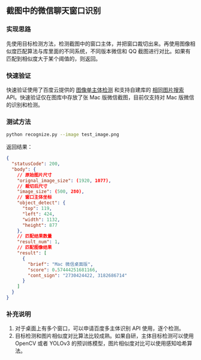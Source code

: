 ## 截图中的微信聊天窗口识别

### 实现思路

先使用目标检测方法，检测截图中的窗口主体，并把窗口裁切出来。再使用图像相似度匹配算法与库里面的不同系统，不同版本微信和 QQ 截图进行对比。如果有匹配到相似度大于某个阈值的，则返回。

### 快速验证

快速验证使用了百度云提供的 [图像单主体检测](https://cloud.baidu.com/doc/IMAGERECOGNITION/s/Xk3bcxdum) 和支持自建库的 [相同图片搜索](https://cloud.baidu.com/doc/IMAGESEARCH/s/3k3bczqz8) API。快速验证仅在图库中存放了张 Mac 版微信截图，目前仅支持对 Mac 版微信的识别和检测。

### 测试方法

```bash
python recognize.py --image test_image.png
```

返回结果：

```json
{
  "statusCode": 200,
  "body": {
    // 原始图片尺寸
    "orignal_image_size": (1920, 1077),
    // 裁切后尺寸
    "image_size": (500, 280),
    // 窗口主体坐标
    "object_detect": {
      "top": 119,
      "left": 424,
      "width": 1132,
      "height": 877
    },
    // 匹配结果数量
    "result_num": 1,
    // 匹配图像结果
    "result": [
      {
        "brief": "Mac 微信桌面版",
        "score": 0.57444251681166,
        "cont_sign": "2730424422, 3182686714"
      }
    ]
  }
}
```

### 补充说明

1. 对于桌面上有多个窗口，可以申请百度多主体识别 API 使用，逐个检测。
2. 目标检测和图片相似度对比算法比较成熟。如果自研，主体目标检测可以使用 OpenCV 或者 YOLOv3 的预训练模型，图片相似度对比可以使用感知哈希算法。
